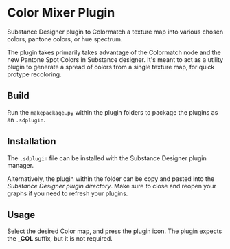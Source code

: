 # Color Mixer Plugin
Substance Designer plugin to Colormatch a texture map into various chosen colors, pantone colors, or hue spectrum.

The plugin takes primarily takes advantage of the Colormatch node and the new Pantone Spot Colors in Substance designer. It's meant to act as a utility plugin to generate a spread of colors from a single texture map, for quick protype recoloring.


## Build
Run the `makepackage.py` within the plugin folders to package the plugins as an `.sdplugin`. 

## Installation
The `.sdplugin` file can be installed with the Substance Designer plugin manager. 

Alternatively, the plugin within the folder can be copy and pasted into the *Substance Designer plugin directory*. 
Make sure to close and reopen your graphs if you need to refresh your plugins.

## Usage
Select the desired Color map, and press the plugin icon. The plugin expects the **_COL** suffix, but it is not required.
